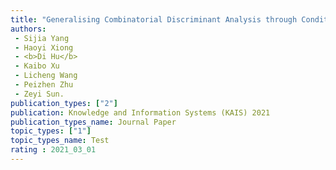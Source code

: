 ```yaml
---  
title: "Generalising Combinatorial Discriminant Analysis through Conditioning Truncated Rayleigh Flow"  
authors:  
 - Sijia Yang  
 - Haoyi Xiong  
 - <b>Di Hu</b>  
 - Kaibo Xu  
 - Licheng Wang  
 - Peizhen Zhu  
 - Zeyi Sun.  
publication_types: ["2"]  
publication: Knowledge and Information Systems (KAIS) 2021  
publication_types_name: Journal Paper  
topic_types: ["1"]
topic_types_name: Test
rating : 2021_03_01
---  
```

